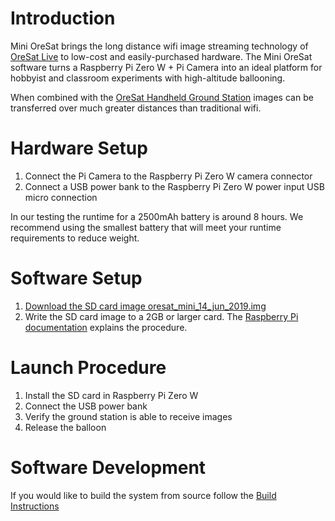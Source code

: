 # Introduction
Mini OreSat brings the long distance wifi image streaming technology of [OreSat Live](https://github.com/oresat/oresat-dxwifi-software) to low-cost and easily-purchased hardware.  The Mini OreSat software turns a Raspberry Pi Zero W + Pi Camera into an ideal platform for hobbyist and classroom experiments with high-altitude ballooning.

When combined with the [OreSat Handheld Ground Station](https://github.com/oresat/oresat-live-handheld-ground-station) images can be transferred over much greater distances than traditional wifi.

# Hardware Setup
1. Connect the Pi Camera to the Raspberry Pi Zero W camera connector
2. Connect a USB power bank to the Raspberry Pi Zero W power input USB micro connection

In our testing the runtime for a 2500mAh battery is around 8 hours.  We recommend using the smallest battery that will meet your runtime requirements to reduce weight.

# Software Setup
1. [Download the SD card image oresat_mini_14_jun_2019.img](https://drive.google.com/a/pdx.edu/uc?id=1wvfyT9Je4e_oCBOsYYcLTs5nHJPRHxZ7&export=download)
2. Write the SD card image to a 2GB or larger card.  The [Raspberry Pi documentation](https://www.raspberrypi.org/documentation/installation/installing-images/) explains the procedure.

# Launch Procedure
1. Install the SD card in Raspberry Pi Zero W
2. Connect the USB power bank
3. Verify the ground station is able to receive images
4. Release the balloon

# Software Development
If you would like to build the system from source follow the [Build Instructions](BUILD.md)
